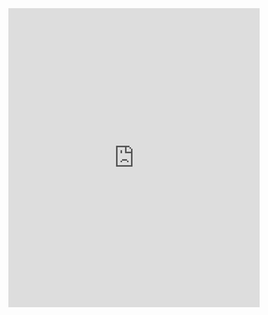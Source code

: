 <style>
  .responsive-iframe-container {
    position: relative;
    width: 100%;
    max-width: 1200px; /* Ограничение максимальной ширины */
    margin: 0 auto; /* Центрирование */
    overflow: hidden; /* Убираем лишние полосы прокрутки */
  }

  .responsive-iframe {
    width: 100%;
    border: none;
    /* Начальная высота, которая будет переопределена JavaScript */
    height: 600px;
  }

  /* Адаптация для меньших экранов */
  @media screen and (max-width: 768px) {
    .responsive-iframe {
      height: 500px; /* Меньшая высота для планшетов */
    }
  }

  @media screen and (max-width: 480px) {
    .responsive-iframe {
      height: 400px; /* Еще меньшая высота для мобильных */
    }
  }
</style>

<div class="responsive-iframe-container">
  <iframe class="responsive-iframe" src="https://docs.google.com/spreadsheets/d/e/2PACX-1vRrtNsVjDH35c4vGbh-L5G8q1T6LQJIRaDM-vdNU22a6o6xBXm1C8jEspzfskYbDolx6ZWNki5eLaLa/pubhtml?widget=true&headers=false"></iframe>
</div>

<script>
  function adjustIframeHeight() {
    const iframe = document.querySelector('.responsive-iframe');
    // Устанавливаем высоту iframe на основе его содержимого
    iframe.style.height = '600px'; // Начальная высота

    // Проверяем, если содержимое загружено
    iframe.addEventListener('load', () => {
      try {
        const contentHeight = iframe.contentWindow.document.body.scrollHeight;
        iframe.style.height = `${contentHeight}px`;
      } catch (e) {
        console.warn('Не удалось получить высоту содержимого iframe:', e);
      }
    });
  }

  // Вызываем функцию при загрузке страницы и при изменении размера окна
  window.addEventListener('load', adjustIframeHeight);
  window.addEventListener('resize', adjustIframeHeight);
</script>
